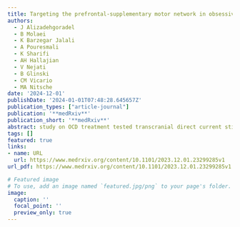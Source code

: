 ```yaml
---
title: Targeting the prefrontal-supplementary motor network in obsessive-compulsive disorder with intensified electrical stimulation in two dosages - A randomized, controlled trial
authors:
  - J Alizadehgoradel
  - B Molaei
  - K Barzegar Jalali
  - A Pouresmali
  - K Sharifi
  - AH Hallajian
  - V Nejati
  - B Glinski
  - CM Vicario
  - MA Nitsche
date: '2024-12-01'
publishDate: '2024-01-01T07:48:28.645657Z'
publication_types: ["article-journal"]
publication: '**medRxiv**'
publication_short: '**medRxiv**'
abstract: study on OCD treatment tested transcranial direct current stimulation (tDCS) on 39 patients, comparing sham, 1-mA, and 2-mA intensities. The 2-mA stimulation significantly improved OCD symptoms, anxiety, depression, and cognitive functions, while 1-mA showed milder benefits. The study suggests intensified tDCS, especially at 2-mA, as a promising approach for OCD therapy.
tags: []
featured: true
links:
- name: URL
  url: https://www.medrxiv.org/content/10.1101/2023.12.01.23299285v1
url_pdf: https://www.medrxiv.org/content/10.1101/2023.12.01.23299285v1.full.pdf

# Featured image
# To use, add an image named `featured.jpg/png` to your page's folder. 
image:
  caption: ''
  focal_point: ''
  preview_only: true
---
```


